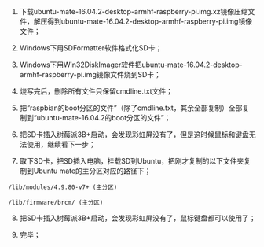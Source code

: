 1. 下载ubuntu-mate-16.04.2-desktop-armhf-raspberry-pi.img.xz镜像压缩文件，解压得到ubuntu-mate-16.04.2-desktop-armhf-raspberry-pi.img镜像文件；

2. Windows下用SDFormatter软件格式化SD卡；

3. Windows下用Win32DiskImager软件把ubuntu-mate-16.04.2-desktop-armhf-raspberry-pi.img镜像文件烧到SD卡；

4. 烧写完后，删除所有文件只保留cmdline.txt文件；

5. 把“raspbian的boot分区的文件”（除了cmdline.txt，其余全部复制）全部复制到“ubuntu-mate-16.04.2的boot分区的文件”；

6. 把SD卡插入树莓派3B+启动，会发现彩虹屏没有了，但是这时候鼠标和键盘无法使用，继续看下一步；

7. 取下SD卡，把SD插入电脑，挂载SD到Ubuntu，把刚才复制的以下文件夹复制到Ubuntu mate的主分区对应的路径下；

```
/lib/modules/4.9.80-v7+ (主分区)

/lib/firmware/brcm/ (主分区)
```

8. 把SD卡插入树莓派3B+启动，会发现彩虹屏没有了，鼠标键盘都可以使用了；

9. 完毕；
